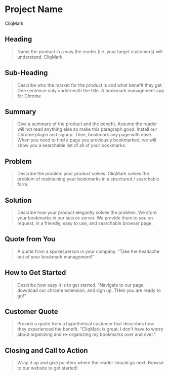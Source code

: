 # Project Name #
  CliqMark

<!-- 
> This material was originally posted [here](http://www.quora.com/What-is-Amazons-approach-to-product-development-and-product-management). It is reproduced here for posterities sake.

There is an approach called "working backwards" that is widely used at Amazon. They work backwards from the customer, rather than starting with an idea for a product and trying to bolt customers onto it. While working backwards can be applied to any specific product decision, using this approach is especially important when developing new products or features.

For new initiatives a product manager typically starts by writing an internal press release announcing the finished product. The target audience for the press release is the new/updated product's customers, which can be retail customers or internal users of a tool or technology. Internal press releases are centered around the customer problem, how current solutions (internal or external) fail, and how the new product will blow away existing solutions.

If the benefits listed don't sound very interesting or exciting to customers, then perhaps they're not (and shouldn't be built). Instead, the product manager should keep iterating on the press release until they've come up with benefits that actually sound like benefits. Iterating on a press release is a lot less expensive than iterating on the product itself (and quicker!).

If the press release is more than a page and a half, it is probably too long. Keep it simple. 3-4 sentences for most paragraphs. Cut out the fat. Don't make it into a spec. You can accompany the press release with a FAQ that answers all of the other business or execution questions so the press release can stay focused on what the customer gets. My rule of thumb is that if the press release is hard to write, then the product is probably going to suck. Keep working at it until the outline for each paragraph flows. 

Oh, and I also like to write press-releases in what I call "Oprah-speak" for mainstream consumer products. Imagine you're sitting on Oprah's couch and have just explained the product to her, and then you listen as she explains it to her audience. That's "Oprah-speak", not "Geek-speak".

Once the project moves into development, the press release can be used as a touchstone; a guiding light. The product team can ask themselves, "Are we building what is in the press release?" If they find they're spending time building things that aren't in the press release (overbuilding), they need to ask themselves why. This keeps product development focused on achieving the customer benefits and not building extraneous stuff that takes longer to build, takes resources to maintain, and doesn't provide real customer benefit (at least not enough to warrant inclusion in the press release).
 -->
 
## Heading ##
  > Name the product in a way the reader (i.e. your target customers) will understand.
  CliqMark

## Sub-Heading ##
  > Describe who the market for the product is and what benefit they get. One sentence only underneath the title.
  A bookmark management app for Chrome

## Summary ##
  > Give a summary of the product and the benefit. Assume the reader will not read anything else so make this paragraph good.
  Install our Chrome plugin and signup. Then, bookmark any page with ease. When you need to find a page you previously bookmarked, we will show you a searchable list of all of your bookmarks.

## Problem ##
  > Describe the problem your product solves.
  CliqMark solves the problem of maintaining your bookmarks in a structured / searchable form.

## Solution ##
  > Describe how your product elegantly solves the problem.
  We store your bookmarks in our secure server. We provide them to you on request, in a friendly, easy to use, and searchable browser page.

## Quote from You ##
  > A quote from a spokesperson in your company.
  "Take the headache out of your bookmark management!"

## How to Get Started ##
  > Describe how easy it is to get started.
  "Navigate to our page, download our chrome extension, and sign up. THen you are ready to go!"

## Customer Quote ##
  > Provide a quote from a hypothetical customer that describes how they experienced the benefit.
  "CliqMark is great. I don't have to worry about organizing and re-organizing my bookmarks over and over."

## Closing and Call to Action ##
  > Wrap it up and give pointers where the reader should go next.
  Browse to our website to get started!
